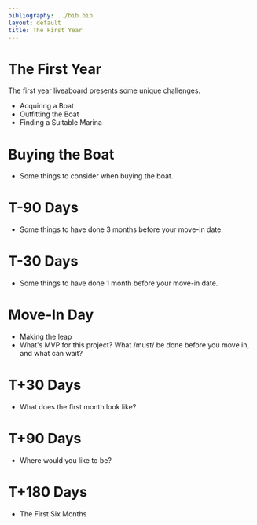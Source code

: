```yaml
---
bibliography: ../bib.bib
layout: default
title: The First Year
---
```


# The First Year

The first year liveaboard presents some unique challenges.

-    Acquiring a Boat
-    Outfitting the Boat
-    Finding a Suitable Marina

# Buying the Boat
-    Some things to consider when buying the boat.

# T-90 Days
-    Some things to have done 3 months before your move-in date.

# T-30 Days
-    Some things to have done 1 month before your move-in date.

# Move-In Day
-    Making the leap
-    What's MVP for this project? What /must/ be done before you move in, and what can wait?

# T+30 Days
-    What does the first month look like?

# T+90 Days
-    Where would you like to be?

# T+180 Days
-    The First Six Months

